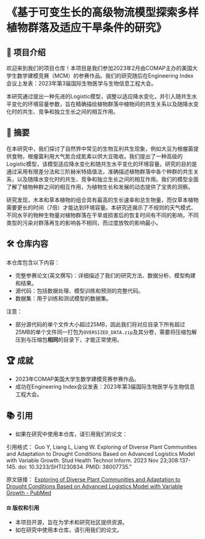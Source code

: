 # 《基于可变生长的高级物流模型探索多样植物群落及适应干旱条件的研究》

## 🌱 项目介绍

欢迎来到我们的项目仓库！本项目是我们参加2023年2月由COMAP主办的美国大学生数学建模竞赛（MCM）的参赛作品。我们的研究随后在Engineering Index会议上发表：2023年第3届国际生物医学与生物信息工程大会。

本研究通过提出一种先进的Logistic模型，调整以适应降水变化，并引入随共生水平变化的环境容量参数，旨在精确描绘植物群落中植物间的共生关系以及随降水变化时的共生、竞争和独立生长之间的相互作用。

## 📝 摘要

在本研究中，我们探讨了自然界中常见的生物互利共生现象，例如大豆为根瘤菌提供食物，根瘤菌利用大气氮合成氮素以供大豆吸收。我们提出了一种高级的Logistic模型，该模型适应降水变化和随共生水平变化的环境容量。研究的目的是通过采用有限差分法和三阶赫米特插值法，准确描述植物群落中各个种群的共生关系，以及随降水变化时的共生、竞争和独立生长之间的相互作用。我们的模型全面了解了植物种群之间的相互作用，为植物生长和发展的动态提供了宝贵的洞察。

研究发现，木本和草本植物的组合具有最高的生长速率和总生物量，而仅草本植物需要更长的时间（7倍）才能达到环境容量。本研究还揭示了不规则的天气模式、不同水平的物种生物量对植物群落在干旱或损害后的恢复时间有不同的影响，不同类型的污染对群落再生的影响各不相同，而过度放牧的影响最小。

## 🛠️ 仓库内容

本仓库包含以下内容：

- 完整参赛论文(英文撰写)：详细描述了我们的研究方法、数据分析、模型构建和结果。
- 源代码：包括数据处理、模型训练和预测的完整代码。
- 数据集：用于训练和测试模型的数据集。

注意：
- 部分源代码的单个文件大小超过25MB，因此我们将对应目录下所有超过25MB的单个文件同一打包为`OVERSIZED_DATA.zip`及其分卷，需要将压缩包解压到与压缩包**相同**的目录下，才能正常使用。

## 🏆 成就

- 2023年COMAP美国大学生数学建模竞赛参赛作品。
- 成功在Engineering Index会议发表：2023年第3届国际生物医学与生物信息工程大会。

## 📚 引用

- 如果在研究中使用本仓库，请引用我们的论文：

引用格式：
Guo Y, Liang L, Liang W. Exploring of Diverse Plant Communities and Adaptation to Drought Conditions Based on Advanced Logistics Model with Variable Growth. Stud Health Technol Inform. 2023 Nov 23;308:137-145. doi: 10.3233/SHTI230834. PMID: 38007735.”

原文链接：
[Exploring of Diverse Plant Communities and Adaptation to Drought Conditions Based on Advanced Logistics Model with Variable Growth - PubMed](https://pubmed.ncbi.nlm.nih.gov/38007735/)

#### ⚖️ 版权和引用

- 本项目开源，旨在为学术和研究社区提供资源。
- 如在研究中使用本仓库，请引用我们的论文。
